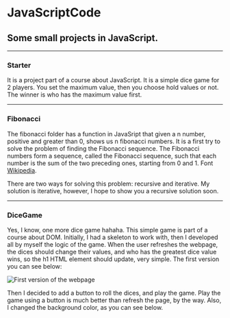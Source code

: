 # JavaScriptCode
## Some small projects in JavaScript.

****************************************

### Starter

It is a project part of a course about JavaScript. It is a simple dice game for 2 players. You set the maximum value, then you choose hold values or not. The winner is who has the maximum value first.

****************************************

### Fibonacci

The fibonacci folder has a function in JavaSript that given a n number, positive and greater than 0, shows us n fibonacci numbers. It is a first try to solve the problem of finding the Fibonacci sequence. The Fibonacci numbers form a sequence, called the Fibonacci sequence, such that each number is the sum of the two preceding ones, starting from 0 and 1. Font [Wikipedia](https://en.wikipedia.org/wiki/Fibonacci_number).


There are two ways for solving this problem: recursive and iterative. My solution is iterative, however, I hope to show you a recursive solution soon.

****************************************

### DiceGame

Yes, I know, one more dice game hahaha. This simple game is part of a course about DOM. Initially, I had a skeleton to work with, then I developed all by myself the logic of the game. When the user refreshes the webpage, the dices should change their values, and who has the greatest dice value wins, so the h1 HTML element should update, very simple. The first version you can see below:

![First version of the webpage]()

Then I decided to add a button to roll the dices, and play the game. Play the game using a button is much better than refresh the page, by the way. Also, I changed the background color, as you can see below.







